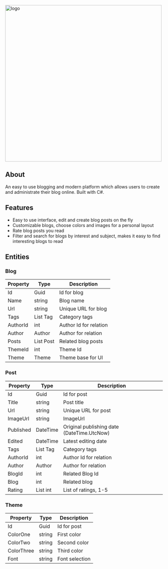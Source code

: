 <picture><img src="https://github.com/anders0b/Typewrite/assets/142984147/58e4be95-2c27-474d-a0d4-e030a8914deb" alt="logo" width="500"/></picture>

## About
An easy to use blogging and modern platform which allows users to create and administrate their blog online. Built with C#.

## Features
- Easy to use interface, edit and create blog posts on the fly
- Customizable blogs, choose colors and images for a personal layout
- Rate blog posts you read
- Filter and search for blogs by interest and subject, makes it easy to find interesting blogs to read
## Entities

### Blog
| Property | Type      | Description            |
| -------- | --------- | ---------------------- |
| Id       | Guid      | Id for blog            |
| Name     | string    | Blog name              |
| Url      | string    | Unique URL for blog    |
| Tags     | List Tag  | Category tags          |
| AuthorId | int       | Author Id for relation |
| Author   | Author    | Author for relation    |
| Posts    | List Post | Related blog posts     |
| ThemeId  | int       | Theme Id               |
| Theme    | Theme     | Theme base for UI      |

### Post
| Property  | Type     | Description                                |
| --------- | -------- | ------------------------------------------ |
| Id        | Guid     | Id for post                                |
| Title     | string   | Post title                                 |
| Url       | string   | Unique URL for post                        |
| ImageUrl  | string   | ImageUrl                                   |
| Published | DateTime | Original publishing date (DateTime.UtcNow) |
| Edited    | DateTime | Latest editing date                        |
| Tags      | List Tag | Category tags                              |
| AuthorId  | int      | Author Id for relation                     |
| Author    | Author   | Author for relation                        |
| BlogId    | int      | Related Blog Id                            |
| Blog      | int      | Related blog                               |
| Rating    | List int | List of ratings, 1-5                       |

### Theme
| Property   | Type   | Description    |
| ---------- | ------ | -------------- |
| Id         | Guid   | Id for post    |
| ColorOne   | string | First color    |
| ColorTwo   | string | Second color   |
| ColorThree | string | Third color    |
| Font       | string | Font selection |

